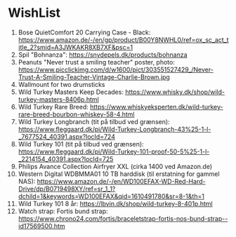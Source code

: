 # WishList
1. Bose QuietComfort 20 Carrying Case - Black: https://www.amazon.de/-/en/gp/product/B00Y8NWHL0/ref=ox_sc_act_title_2?smid=A3JWKAKR8XB7XF&psc=1
2. Spil "Bohnanza": https://snydepels.dk/products/bohnanza
3. Peanuts "Never trust a smiling teacher" poster, photo: https://www.picclickimg.com/d/w1600/pict/303551527429_/Never-Trust-A-Smiling-Teacher-Vintage-Charlie-Brown.jpg
4. Wallmount for two drumsticks
5. Wild Turkey Masters Keep Decades: https://www.whisky.dk/shop/wild-turkey-masters-8406p.html
6. Wild Turkey Rare Breed: https://www.whiskyeksperten.dk/wild-turkey-rare-breed-bourbon-whiskey-58-4.html
7. Wild Turkey Longbranch (tit på tilbud ved grænsen): https://www.fleggaard.dk/pi/Wild-Turkey-Longbranch-43%25-1-l-_7677524_40391.aspx?locId=724
8. Wild Turkey 101 (tit på tilbud ved grænsen): https://www.fleggaard.dk/pi/Wild-Turkey-101-proof-50-5%25-1-l-_2214154_40391.aspx?locId=725
9. Philips Avance Collection Airfryer XXL (cirka 1400 ved Amazon.de)
10. Western Digital WDBMMA01 10 TB harddisk (til erstatning for gammel NAS): https://www.amazon.de/-/en/WD100EFAX-WD-Red-Hard-Drive/dp/B0719498XY/ref=sr_1_1?dchild=1&keywords=WD100EFAX&qid=1610491780&sr=8-1&th=1
11. Wild Turkey 101 8 år: https://lbvin.dk/shop/wild-turkey-8-401p.html
12. Watch strap: Fortis bund strap: https://www.chrono24.com/fortis/braceletstrap-fortis-nos-bund-strap--id17569500.htm
